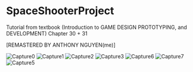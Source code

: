 # SpaceShooterProject
Tutorial from textbook (Introduction to GAME DESIGN PROTOTYPING, and DEVELOPMENT) Chapter 30 + 31

[REMASTERED BY ANTHONY NGUYEN(me)]

![Capture0](https://user-images.githubusercontent.com/46362634/54487863-62f15c00-4871-11e9-9de8-70cf7f5a78ac.PNG)
![Capture1](https://user-images.githubusercontent.com/46362634/54487872-7dc3d080-4871-11e9-9a14-5583366b5ad6.PNG)
![Capture2](https://user-images.githubusercontent.com/46362634/54487874-82888480-4871-11e9-8e8c-a1d9e15e7c5f.PNG)
![Capture3](https://user-images.githubusercontent.com/46362634/54487867-6c7ac400-4871-11e9-8d61-be7a2cda7c78.PNG)
![Capture6](https://user-images.githubusercontent.com/46362634/54487869-743a6880-4871-11e9-9403-c6e4eef25250.PNG)
![Capture7](https://user-images.githubusercontent.com/46362634/54487877-87e5cf00-4871-11e9-907d-a444dca712bd.PNG)
![Capture5](https://user-images.githubusercontent.com/46362634/54487878-8caa8300-4871-11e9-922f-716b89e3f069.PNG)
